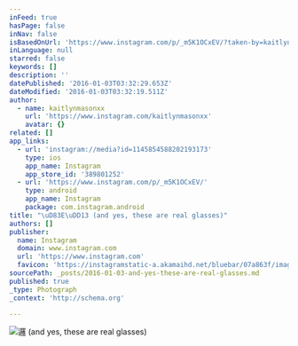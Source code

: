 ```yaml
---
inFeed: true
hasPage: false
inNav: false
isBasedOnUrl: 'https://www.instagram.com/p/_m5K1OCxEV/?taken-by=kaitlynmasonxx'
inLanguage: null
starred: false
keywords: []
description: ''
datePublished: '2016-01-03T03:32:29.653Z'
dateModified: '2016-01-03T03:32:19.511Z'
author:
  - name: kaitlynmasonxx
    url: 'https://www.instagram.com/kaitlynmasonxx'
    avatar: {}
related: []
app_links:
  - url: 'instagram://media?id=1145854588202193173'
    type: ios
    app_name: Instagram
    app_store_id: '389801252'
  - url: 'https://www.instagram.com/p/_m5K1OCxEV/'
    type: android
    app_name: Instagram
    package: com.instagram.android
title: "\uD83E\uDD13 (and yes, these are real glasses)"
authors: []
publisher:
  name: Instagram
  domain: www.instagram.com
  url: 'https://www.instagram.com'
  favicon: 'https://instagramstatic-a.akamaihd.net/bluebar/07a863f/images/ico/favicon.ico'
sourcePath: _posts/2016-01-03-and-yes-these-are-real-glasses.md
published: true
_type: Photograph
_context: 'http://schema.org'

---
```

![邏 &lpar;and yes&comma; these are real glasses&rpar;](https://scontent.cdninstagram.com/hphotos-xap1/t51.2885-15/sh0.08/e35/p640x640/12353263_940870192627428_1420345833_n.jpg)